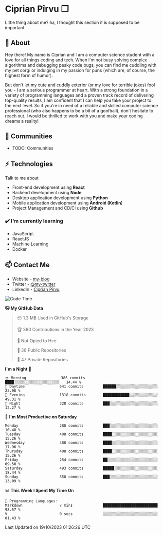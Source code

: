 # Ciprian Pîrvu ❐

Little thing about me? ha, I thought this section it is supposed to be important.

## 🧐 About

Hey there! My name is Ciprian and I am a computer science student with a love for all things coding and tech. When I'm not busy solving complex algorithms and debugging pesky code bugs, you can find me cuddling with my pet corgi or indulging in my passion for puns (which are, of course, the highest form of humor).

But don't let my cute and cuddly exterior (or my love for terrible jokes) fool you - I am a serious programmer at heart. With a strong foundation in a variety of programming languages and a proven track record of delivering top-quality results, I am confident that I can help you take your project to the next level. So if you're in need of a reliable and skilled computer science professional (who also happens to be a bit of a goofball), don't hesitate to reach out. I would be thrilled to work with you and make your coding dreams a reality!

## 👯 Communities

-   TODO: Communities

## ⚡ Technologies

Talk to me about

-   Front-end development using **React**
-   Backend development using **Node**
-   Desktop application development using **Python**
-   Mobile application development using **Android (Kotlin)**
-   Project Management and CD/CI using **Github**

### ✔️ I'm currently learning

-   JavaScript
-   ReactJS
-   Machine Learning
-   Docker

## 📫 Contact Me

-   Website - [my-blog]()
-   Twitter - [@my-twitter]()
-   LinkedIn - [Ciprian Pîrvu](https://www.linkedin.com/in/p%C3%AErvu-ciprian-cristian-4415991b1/)

<!--START_SECTION:waka-->
![Code Time](http://img.shields.io/badge/Code%20Time-1%2C790%20hrs%2038%20mins-blue)

**🐱 My GitHub Data** 

> 📦 1.3 MB Used in GitHub's Storage 
 > 
> 🏆 360 Contributions in the Year 2023
 > 
> 🚫 Not Opted to Hire
 > 
> 📜 36 Public Repositories 
 > 
> 🔑 47 Private Repositories 
 > 
**I'm a Night 🦉** 

```text
🌞 Morning                386 commits         ████░░░░░░░░░░░░░░░░░░░░░   14.44 % 
🌆 Daytime                641 commits         ██████░░░░░░░░░░░░░░░░░░░   23.98 % 
🌃 Evening                1318 commits        ████████████░░░░░░░░░░░░░   49.31 % 
🌙 Night                  328 commits         ███░░░░░░░░░░░░░░░░░░░░░░   12.27 % 
```
📅 **I'm Most Productive on Saturday** 

```text
Monday                   280 commits         ███░░░░░░░░░░░░░░░░░░░░░░   10.48 % 
Tuesday                  408 commits         ████░░░░░░░░░░░░░░░░░░░░░   15.26 % 
Wednesday                480 commits         ████░░░░░░░░░░░░░░░░░░░░░   17.96 % 
Thursday                 408 commits         ████░░░░░░░░░░░░░░░░░░░░░   15.26 % 
Friday                   254 commits         ██░░░░░░░░░░░░░░░░░░░░░░░   09.50 % 
Saturday                 493 commits         █████░░░░░░░░░░░░░░░░░░░░   18.44 % 
Sunday                   350 commits         ███░░░░░░░░░░░░░░░░░░░░░░   13.09 % 
```


📊 **This Week I Spent My Time On** 

```text
💬 Programming Languages: 
Markdown                 7 mins              █████████████████████████   98.57 % 
V                        0 secs              ░░░░░░░░░░░░░░░░░░░░░░░░░   01.43 % 
```


 Last Updated on 19/10/2023 01:26:26 UTC
<!--END_SECTION:waka-->

